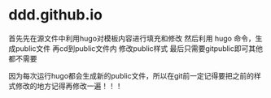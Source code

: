 # ddd.github.io
首先先在源文件中利用hugo对模板内容进行填充和修改
然后利用   hugo  命令，生成public文件
再cd到public文件内
修改public样式
最后只需要gitpublic即可其他都不需要

因为每次运行hugo都会生成新的public文件，所以在git前一定记得要把之前的样式修改的地方记得再修改一遍！！！
